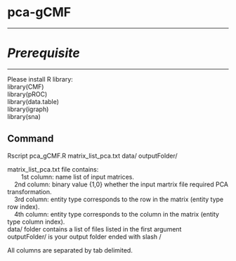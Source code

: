 # pca-gCMF
------------------------------

# *Prerequisite*
-------------------------------
Please install R library:<br/>
library(CMF)<br/>
library(pROC)<br/>
library(data.table)<br/>
library(igraph)<br/>
library(sna)<br/>


Command
--------------------------
Rscript pca_gCMF.R matrix_list_pca.txt data/ outputFolder/<br/>

matrix_list_pca.txt file contains:<br/>
&nbsp;&nbsp;&nbsp;&nbsp;&nbsp;&nbsp;&nbsp;&nbsp;1st column: name list of input matrices.<br/>
&nbsp;&nbsp;&nbsp;&nbsp;2nd column: binary value {1,0} whether the input martrix file required PCA transformation.<br/>
&nbsp;&nbsp;&nbsp;&nbsp;3rd column: entity type corresponds to the row in the matrix (entity type row index).<br/>
&nbsp;&nbsp;&nbsp;&nbsp;4th column: entity type corresponds to the column in the matrix (entity type column index).<br/>
data/ folder contains a list of files listed in the first argument<br/>
outputFolder/ is your output folder ended with slash / <br/>

All columns are separated by tab delimited.<br/>
